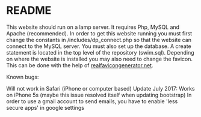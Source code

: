 # README #
This website should run on a lamp server. It requires Php, MySQL and Apache (recommended).
In order to get this website running you must first change the constants in /includes/dp_connect.php so that the website can connect to the MySQL server. You must also set up the database. A create statement is located in the top level of the repository (swim.sql). Depending on where the website is installed you may also need to change the favicon. This can be done with the help of [realfavicongenerator.net](realfavicongenerator.net).

Known bugs:

Will not work in Safari (iPhone or computer based) Update July 2017: Works on iPhone 5s (maybe this issue resolved itself when updating bootstrap)
In order to use a gmail account to send emails, you have to enable 'less secure apps' in google settings